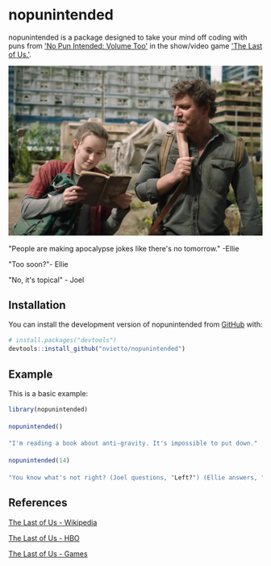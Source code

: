 
# nopunintended

<!-- badges: start -->
<!-- badges: end -->

nopunintended is a package designed to take your mind off coding with puns from ['No Pun Intended: Volume Too'](https://thelastofus.fandom.com/wiki/No_Pun_Intended:_Volume_Too) in the show/video game ['The Last of Us.'](https://www.hbo.com/the-last-of-us). 

<img src="image.png" alt="Image" width="600">

"People are making apocalypse jokes like there's no tomorrow." -Ellie  

"Too soon?"- Ellie   

"No, it's topical" - Joel 

## Installation

You can install the development version of nopunintended from [GitHub](https://github.com/) with:

``` r
# install.packages("devtools")
devtools::install_github("nvietto/nopunintended")
```

## Example

This is a basic example:

``` r
library(nopunintended)

nopunintended()

"I'm reading a book about anti-gravity. It's impossible to put down."

nopunintended(14)

"You know what's not right? (Joel questions, "Left?") (Ellie answers, "Yeah.")"

```

## References 

[The Last of Us - Wikipedia](https://en.wikipedia.org/wiki/The_Last_of_Us)

[The Last of Us - HBO](https://www.hbo.com/the-last-of-us)

[The Last of Us - Games](https://www.playstation.com/en-us/games/the-last-of-us-part-i/)

